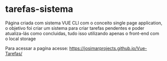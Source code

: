 # tarefas-sistema

Página criada com sistema VUE CLI com o conceito single page application, o objetivo foi criar um sistema para criar tarefas pendentes e poder atualiza-lás como concluidas, tudo isso utilizando apenas o front-end com o local storage

Para acessar a pagína acesse:
https://josimarprojects.github.io/Vue-Tarefas/

